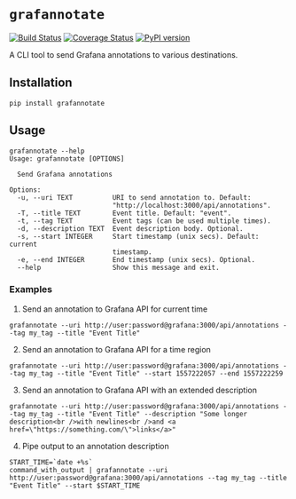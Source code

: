 # `grafannotate`

[![Build Status](https://travis-ci.org/devopsmakers/python-grafannotate.svg?branch=master)](https://travis-ci.org/devopsmakers/python-grafannotate)
[![Coverage Status](https://coveralls.io/repos/github/devopsmakers/python-grafannotate/badge.svg?branch=master)](https://coveralls.io/github/devopsmakers/python-grafannotate?branch=master)
[![PyPI version](https://badge.fury.io/py/grafannotate.svg)](https://badge.fury.io/py/grafannotate)

A CLI tool to send Grafana annotations to various destinations.

## Installation
```
pip install grafannotate
```

## Usage

```
grafannotate --help
Usage: grafannotate [OPTIONS]

  Send Grafana annotations

Options:
  -u, --uri TEXT          URI to send annotation to. Default:
                          "http://localhost:3000/api/annotations".
  -T, --title TEXT        Event title. Default: "event".
  -t, --tag TEXT          Event tags (can be used multiple times).
  -d, --description TEXT  Event description body. Optional.
  -s, --start INTEGER     Start timestamp (unix secs). Default: current
                          timestamp.
  -e, --end INTEGER       End timestamp (unix secs). Optional.
  --help                  Show this message and exit.
  ```

### Examples
1. Send an annotation to Grafana API for current time
```
grafannotate --uri http://user:password@grafana:3000/api/annotations --tag my_tag --title "Event Title"
```

2. Send an annotation to Grafana API for a time region
```
grafannotate --uri http://user:password@grafana:3000/api/annotations --tag my_tag --title "Event Title" --start 1557222057 --end 1557222259
```

3. Send an annotation to Grafana API with an extended description
```
grafannotate --uri http://user:password@grafana:3000/api/annotations --tag my_tag --title "Event Title" --description "Some longer description<br />with newlines<br />and <a href=\"https://something.com/\">links</a>"
```

4. Pipe output to an annotation description
```
START_TIME=`date +%s`
command_with_output | grafannotate --uri http://user:password@grafana:3000/api/annotations --tag my_tag --title "Event Title" --start $START_TIME
```
